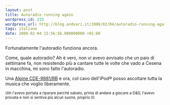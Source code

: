 ```yaml
---
layout: post
title: Autoradio running again
wordpress_id: 233
wordpress_url: http://blog.andvari.it/2008/02/04/autoradio-running-again/
tags: italiano
date: 2008-02-04 15:56:56.000000000 +01:00
---
```

Fortunatamente l'autoradio funziona ancora.

Come, quale autoradio? Ah è vero, non vi avevo avvisato che un paio di settimane fa, non resistendo più a cantare tutte le volte che vado a Cesena in macchina, mi sono fatto l'autoradio.

Una <a href="http://www.alpine-europe.com/index.php?id=cde-9881rrb">Alpine CDE-9881/RB</a> e ora, col cavo dell'iPod® posso ascoltare tutta la musica che voglio liberamente.

<small>(Ah l'avevo portata a riparare perché sabato, prima di andare a giocare a D&amp;D, l'avevo provata e non si sentiva più alcun suono, proprio 0)</small>
